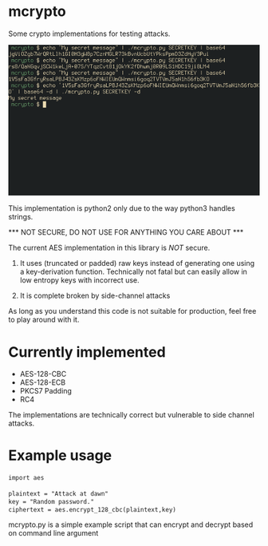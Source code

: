 # mcrypto

Some crypto implementations for testing attacks.

![Screenshot](screenshot.png)

This implementation is python2 only due to the way python3 handles
strings.

*** NOT SECURE, DO NOT USE FOR ANYTHING YOU CARE ABOUT ***

The current AES implementation in this library is *NOT* secure.

1. It uses (truncated or padded) raw keys instead of generating one
   using a key-derivation function. Technically not fatal but can
   easily allow in low entropy keys with incorrect use.

2. It is complete broken by side-channel attacks

As long as you understand this code is not suitable for production,
feel free to play around with it.

# Currently implemented

- AES-128-CBC
- AES-128-ECB
- PKCS7 Padding
- RC4

The implementations are technically correct but vulnerable to side
channel attacks.

# Example usage

    import aes

    plaintext = "Attack at dawn"
    key = "Random password."
    ciphertext = aes.encrypt_128_cbc(plaintext,key)

mcrypto.py is a simple example script that can encrypt and decrypt based on command line argument

